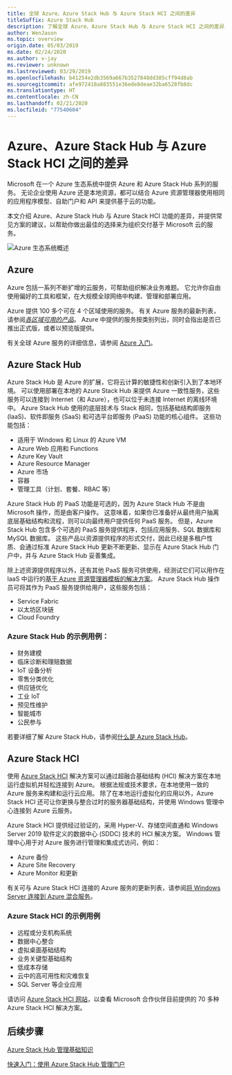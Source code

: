 ```yaml
---
title: 全球 Azure、Azure Stack Hub 与 Azure Stack HCI 之间的差异
titleSuffix: Azure Stack Hub
description: 了解全球 Azure、Azure Stack Hub 与 Azure Stack HCI 之间的差异。
author: WenJason
ms.topic: overview
origin.date: 05/03/2019
ms.date: 02/24/2020
ms.author: v-jay
ms.reviewer: unknown
ms.lastreviewed: 03/29/2019
ms.openlocfilehash: b41254e2db3569a667b3527848dd385cff94d8ab
ms.sourcegitcommit: afe972418a883551e36ede8deae32ba6528fb8dc
ms.translationtype: HT
ms.contentlocale: zh-CN
ms.lasthandoff: 02/21/2020
ms.locfileid: "77540604"
---
```

# <a name="differences-between-azure-azure-stack-hub-and-azure-stack-hci"></a>Azure、Azure Stack Hub 与 Azure Stack HCI 之间的差异

Microsoft 在一个 Azure 生态系统中提供 Azure 和 Azure Stack Hub 系列的服务。 无论企业使用 Azure 还是本地资源，都可以结合 Azure 资源管理器使用相同的应用程序模型、自助门户和 API 来提供基于云的功能。

本文介绍 Azure、Azure Stack Hub 与 Azure Stack HCI 功能的差异，并提供常见方案的建议，以帮助你做出最佳的选择来为组织交付基于 Microsoft 云的服务。

![Azure 生态系统概述](./media/compare-azure-azure-stack/azure-family.png)

## <a name="azure"></a>Azure

Azure 包括一系列不断扩增的云服务，可帮助组织解决业务难题。 它允许你自由使用偏好的工具和框架，在大规模全球网络中构建、管理和部署应用。

Azure 提供 100 多个可在 4 个区域使用的服务。 有关 Azure 服务的最新列表，请参阅[*各区域可用的产品*](https://azure.microsoft.com/global-infrastructure/services/?regions=china-non-regional,china-east,china-east-2,china-north,china-north-2&products=all)。 Azure 中提供的服务按类别列出，同时会指出是否已推出正式版，或者以预览版提供。

有关全球 Azure 服务的详细信息，请参阅 [Azure 入门](https://docs.azure.cn/#pivot=get-started&panel=get-started1)。

## <a name="azure-stack-hub"></a>Azure Stack Hub

Azure Stack Hub 是 Azure 的扩展，它将云计算的敏捷性和创新引入到了本地环境。 可以使用部署在本地的 Azure Stack Hub 来提供 Azure 一致性服务，这些服务可以连接到 Internet（和 Azure），也可以位于未连接 Internet 的离线环境中。 Azure Stack Hub 使用的底层技术与 Stack 相同，包括基础结构即服务 (IaaS)、软件即服务 (SaaS) 和可选平台即服务 (PaaS) 功能的核心组件。 这些功能包括：

- 适用于 Windows 和 Linux 的 Azure VM
- Azure Web 应用和 Functions
- Azure Key Vault
- Azure Resource Manager
- Azure 市场
- 容器
- 管理工具（计划、套餐、RBAC 等）

Azure Stack Hub 的 PaaS 功能是可选的，因为 Azure Stack Hub 不是由 Microsoft 操作，而是由客户操作。 这意味着，如果你已准备好从最终用户抽离底层基础结构和流程，则可以向最终用户提供任何 PaaS 服务。 但是，Azure Stack Hub 包含多个可选的 PaaS 服务提供程序，包括应用服务、SQL 数据库和 MySQL 数据库。 这些产品以资源提供程序的形式交付，因此已经是多租户性质、会通过标准 Azure Stack Hub 更新不断更新、显示在 Azure Stack Hub 门户中，并与 Azure Stack Hub 妥善集成。

除上述资源提供程序以外，还有其他 PaaS 服务可供使用，经测试它们可以用作在 IaaS 中运行的[基于 Azure 资源管理器模板的解决方案](https://github.com/Azure/AzureStack-QuickStart-Templates)。 Azure Stack Hub 操作员可将其作为 PaaS 服务提供给用户，这些服务包括：

- Service Fabric
- 以太坊区块链
- Cloud Foundry

### <a name="example-use-cases-for-azure-stack-hub"></a>Azure Stack Hub 的示例用例：

- 财务建模
- 临床诊断和理赔数据
- IoT 设备分析
- 零售分类优化
- 供应链优化
- 工业 IoT
- 预见性维护
- 智能城市
- 公民参与

若要详细了解 Azure Stack Hub，请参阅[什么是 Azure Stack Hub](azure-stack-overview.md)。

## <a name="azure-stack-hci"></a>Azure Stack HCI

使用 [Azure Stack HCI](azure-stack-hci-overview.md) 解决方案可以通过超融合基础结构 (HCI) 解决方案在本地运行虚拟机并轻松连接到 Azure。 根据法规或技术要求，在本地使用一致的 Azure 服务来构建和运行云应用。 除了在本地运行虚拟化的应用以外，Azure Stack HCI 还可让你更换与整合过时的服务器基础结构，并使用 Windows 管理中心连接到 Azure 云服务。

Azure Stack HCI 提供经过验证的，采用 Hyper-V、存储空间直通和 Windows Server 2019 软件定义的数据中心 (SDDC) 技术的 HCI 解决方案。 Windows 管理中心用于对 Azure 服务进行管理和集成式访问，例如：

- Azure 备份
- Azure Site Recovery
- Azure Monitor 和更新

有关可与 Azure Stack HCI 连接的 Azure 服务的更新列表，请参阅[将 Windows Server 连接到 Azure 混合服务](https://docs.microsoft.com/windows-server/azure-hybrid-services/index)。

### <a name="example-use-cases-for-azure-stack-hci"></a>Azure Stack HCI 的示例用例

- 远程或分支机构系统
- 数据中心整合
- 虚拟桌面基础结构
- 业务关键型基础结构
- 低成本存储
- 云中的高可用性和灾难恢复
- SQL Server 等企业应用

请访问 [Azure Stack HCI 网站](https://azure.microsoft.com/overview/azure-stack/hci/)，以查看 Microsoft 合作伙伴目前提供的 70 多种 Azure Stack HCI 解决方案。

## <a name="next-steps"></a>后续步骤

[Azure Stack Hub 管理基础知识](azure-stack-manage-basics.md)

[快速入门：使用 Azure Stack Hub 管理门户](azure-stack-manage-portals.md)
